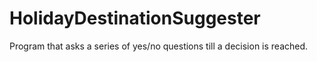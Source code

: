 # HolidayDestinationSuggester
Program that asks a series of yes/no questions till a decision is reached.
